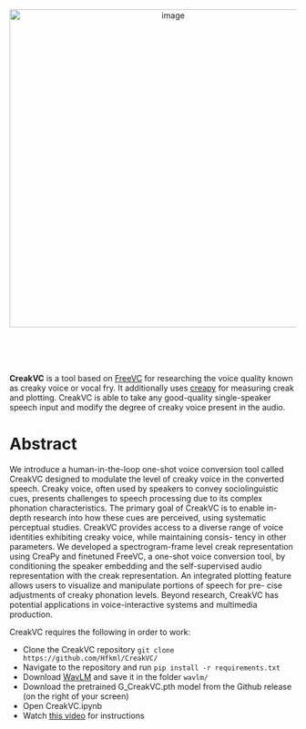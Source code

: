 <div style="text-align: center;">
  <img width="559" alt="image" style="margin-bottom: 50px;" src="https://github.com/user-attachments/assets/c7aa5d36-999f-41ef-99c2-dc7947430cbd">
</div>

<br>

**CreakVC** is a tool based on [FreeVC](https://github.com/OlaWod/FreeVC) for researching the voice quality known as creaky voice or vocal fry. It additionally uses [creapy](https://gitlab.tugraz.at/speech/creapy) for measuring creak and plotting. 
CreakVC is able to take any good-quality single-speaker speech input and modify the degree of creaky voice present in the audio.  

# Abstract
We introduce a human-in-the-loop one-shot voice conversion
tool called CreakVC designed to modulate the level of creaky
voice in the converted speech. Creaky voice, often used by
speakers to convey sociolinguistic cues, presents challenges to
speech processing due to its complex phonation characteristics.
The primary goal of CreakVC is to enable in-depth research
into how these cues are perceived, using systematic perceptual
studies. CreakVC provides access to a diverse range of voice
identities exhibiting creaky voice, while maintaining consis-
tency in other parameters. We developed a spectrogram-frame
level creak representation using CreaPy and finetuned FreeVC,
a one-shot voice conversion tool, by conditioning the speaker
embedding and the self-supervised audio representation with
the creak representation. An integrated plotting feature allows
users to visualize and manipulate portions of speech for pre-
cise adjustments of creaky phonation levels. Beyond research,
CreakVC has potential applications in voice-interactive systems
and multimedia production.

CreakVC requires the following in order to work:
* Clone the CreakVC repository ````git clone https://github.com/Hfkml/CreakVC/````
* Navigate to the repository and run ````pip install -r requirements.txt````
* Download [WavLM](https://github.com/microsoft/unilm/tree/master/wavlm) and save it in the folder ````wavlm/````
* Download the pretrained G_CreakVC.pth model from the Github release (on the right of your screen)
* Open CreakVC.ipynb
* Watch [this video](https://play.kth.se/media/Show%20and%20Tell%20/0_hpyq9vy1) for instructions
